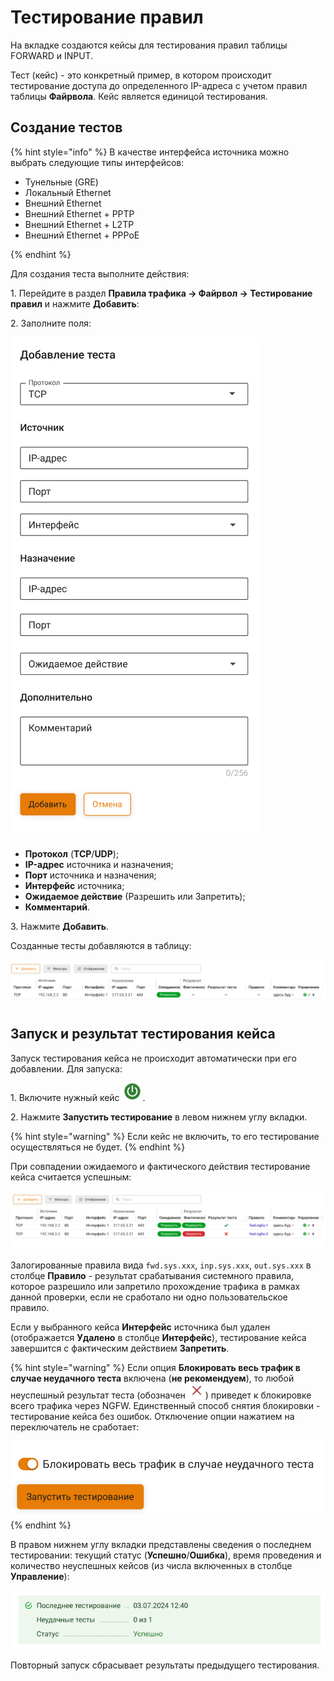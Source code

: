 # Тестирование правил

На вкладке создаются кейсы для тестирования правил таблицы FORWARD и INPUT.

Тест (кейс) - это конкретный пример, в котором происходит тестирование доступа до определенного IP-адреса с учетом правил таблицы **Файрвола**. Кейс является единицой тестирования.

## Создание тестов

{% hint style="info" %}
В качестве интерфейса источника можно выбрать следующие типы интерфейсов:

* Тунельные (GRE)
* Локальный Ethernet
* Внешний Ethernet
* Внешний Ethernet + PPTP
* Внешний Ethernet + L2TP
* Внешний Ethernet + PPPoE

{% endhint %}

Для создания теста выполните действия:

1\. Перейдите в раздел **Правила трафика -> Файрвол -> Тестирование правил** и нажмите **Добавить**:

2\. Заполните поля:

![](/.gitbook/assets/firewall33.png)

* **Протокол** (**TCP**/**UDP**);
* **IP-адрес** источника и назначения;
* **Порт** источника и назначения;
* **Интерфейс** источника;
* **Ожидаемое действие** (Разрешить или Запретить);
* **Комментарий**.

3\. Нажмите **Добавить**.

Созданные тесты добавляются в таблицу:

![](/.gitbook/assets/firewall34.png)

## Запуск и результат тестирования кейса

Запуск тестирования кейса не происходит автоматически при его добавлении. Для запуска:

1\. Включите нужный кейс ![](/.gitbook/assets/icon-on.png).

2\. Нажмите **Запустить тестирование** в левом нижнем углу вкладки.

{% hint style="warning" %}
Если кейс не включить, то его тестирование осуществляться не будет.
{% endhint %}

При совпадении ожидаемого и фактического действия тестирование кейса считается успешным:

![](/.gitbook/assets/firewall35.png)

Залогированные правила вида `fwd.sys.xxx`, `inp.sys.xxx`, `out.sys.xxx` в столбце **Правило** - результат срабатывания системного правила, которое разрешило или запретило прохождение трафика в рамках данной проверки, если не сработало ни одно пользовательское правило.

Если у выбранного кейса **Интерфейс** источника был удален (отображается **Удалено** в столбце **Интерфейс**), тестирование кейса завершится с фактическим действием **Запретить**.

{% hint style="warning" %}
Если опция **Блокировать весь трафик в случае неудачного теста** включена (**не рекомендуем**), то любой неуспешный результат теста (обозначен ![](/.gitbook/assets/icon-red-cross.png)) приведет к блокировке всего трафика через NGFW. 
Единственный способ снятия блокировки - тестирование кейса без ошибок. Отключение опции нажатием на переключатель не сработает:

![](/.gitbook/assets/firewall36.png)
{% endhint %}

В правом нижнем углу вкладки представлены сведения о последнем тестировании: текущий статус (**Успешно**/**Ошибка**), время проведения и количество неуспешных кейсов (из числа включенных в столбце **Управление**):

![](/.gitbook/assets/firewall37.png)

Повторный запуск сбрасывает результаты предыдущего тестирования.